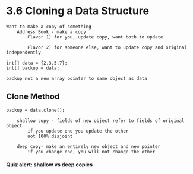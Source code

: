 #  3.6 Cloning a Data Structure
    Want to make a copy of something
        Address Book - make a copy
            Flavor 1) for you, update copy, want both to update
            
            Flavor 2) for someone else, want to update copy and original independently
    
    int[] data = {2,3,5,7};
    int[] backup = data;

    backup not a new array pointer to same object as data

## Clone Method
    backup = data.clone();
    
        shallow copy - fields of new object refer to fields of original object
            if you update one you update the other
            not 100% disjoint

        deep copy- make an entirely new object and new pointer
            if you change one, you will not change the other
#### Quiz alert: shallow vs deep copies
